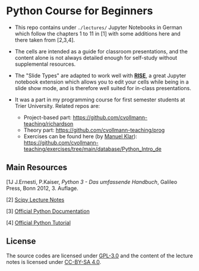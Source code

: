 # Python Course for Beginners

- This repo contains under `./lectures/` Jupyter Notebooks in German which follow the chapters 1 to 11 in [1] with some additions here and there taken from [2,3,4].

- The cells are intended as a guide for classroom presentations, and the content alone is not always detailed enough for self-study without supplemental resources.

- The "Slide Types" are adapted to work well with [**RISE**](https://rise.readthedocs.io/en/stable/), a great Jupyter notebook extension which allows you to edit your cells while being in a slide show mode, and is therefore well suited for in-class presentations.

- It was a part in my programming course for first semester students at Trier University. Related repos are:

  - Project-based part: https://github.com/cvollmann-teaching/richardson
  - Theory part:  https://github.com/cvollmann-teaching/prog
  - Exercises can be found here (by [Manuel Klar](https://github.com/cagau)): https://github.com/cvollmann-teaching/exercises/tree/main/database/Python_Intro_de


## **Main Resources**

[1J J.Ernesti, P.Kaiser, *Python 3 - Das umfassende Handbuch*, Galileo Press, Bonn 2012, 3. Auflage.

[2] [Scipy Lecture Notes](https://scipy-lectures.org/)

[3] [Official Python Documentation](https://docs.python.org/3/)

[4] [Official Python Tutorial](https://docs.python.org/3/tutorial/index.html)

## **License**

The source codes are licensed under [GPL-3.0](https://github.com/cvollmann-teaching/richardson-pagerank/blob/main/LICENSE) and the content of the lecture notes is licensed under [CC-BY-SA 4.0](https://creativecommons.org/licenses/by-sa/4.0/).

